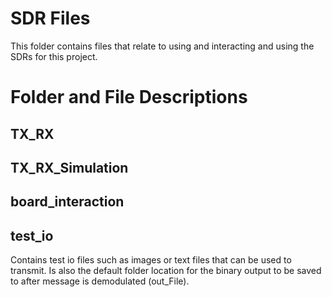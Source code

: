 # SDR Files
This folder contains files that relate to using and interacting and using the SDRs for this project. 

# Folder and File Descriptions

## TX_RX

## TX_RX_Simulation

## board_interaction

## test_io

Contains test io files such as images or text files that can be used to transmit. Is also the default folder location for the binary output to be saved to after message is demodulated (out_File). 
